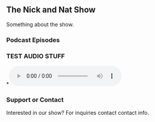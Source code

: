 ## The Nick and Nat Show
Something about the show.

### Podcast Episodes

### TEST AUDIO STUFF
*<audio controls><source src="thenickandnatshow.github.io/media/MutilatedLips.mp3" type="audio/mpeg"> : Your Browser does not support the audio element.

### Support or Contact
Interested in our show? For inquiries contact contact info.
